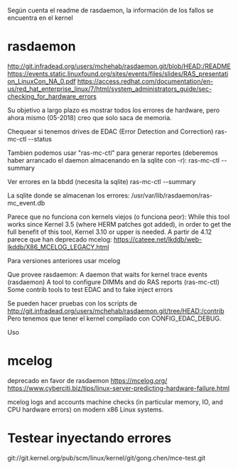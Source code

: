 Según cuenta el readme de rasdaemon, la información de los fallos se encuentra en el kernel

# rasdaemon
http://git.infradead.org/users/mchehab/rasdaemon.git/blob/HEAD:/README
https://events.static.linuxfound.org/sites/events/files/slides/RAS_presentation_LinuxCon_NA_0.pdf
https://access.redhat.com/documentation/en-us/red_hat_enterprise_linux/7/html/system_administrators_guide/sec-checking_for_hardware_errors

Su objetivo a largo plazo es mostrar todos los errores de hardware, pero ahora mismo (05-2018) creo que solo saca de memoria.

Chequear si tenemos drives de EDAC (Error Detection and Correction)
ras-mc-ctl --status

Tambien podemos usar "ras-mc-ctl" para generar reportes (deberemos haber arrancado el daemon almacenando en la sqlite con -r):
ras-mc-ctl --summary

Ver errores en la bbdd (necesita la sqlite)
ras-mc-ctl --summary

La sqlite donde se almacenan los errores:
/usr/var/lib/rasdaemon/ras-mc_event.db


Parece que no funciona con kernels viejos (o funciona peor):
While this tool works since Kernel 3.5 (where HERM patches got added), in order to get the full benefit of this tool, Kernel 3.10 or upper is needed.
A partir de 4.12 parece que han deprecado mcelog: https://cateee.net/lkddb/web-lkddb/X86_MCELOG_LEGACY.html

Para versiones anteriores usar mcelog

Que provee rasdaemon:
  A daemon that waits for kernel trace events (rasdaemon)
  A tool to configure DIMMs and do RAS reports (ras-mc-ctl)
  Some contrib tools to test EDAC and to fake inject errors


Se pueden hacer pruebas con los scripts de http://git.infradead.org/users/mchehab/rasdaemon.git/tree/HEAD:/contrib
Pero tenemos que tener el kernel compilado con CONFIG_EDAC_DEBUG.


Uso


# mcelog
deprecado en favor de rasdaemon
https://mcelog.org/
https://www.cyberciti.biz/tips/linux-server-predicting-hardware-failure.html

mcelog logs and accounts machine checks (in particular memory, IO, and CPU hardware errors) on modern x86 Linux systems.



# Testear inyectando errores
git://git.kernel.org/pub/scm/linux/kernel/git/gong.chen/mce-test.git
